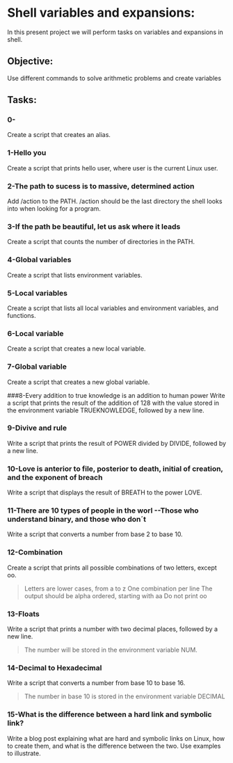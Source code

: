 # Shell variables and expansions:
In this present project we will perform tasks on variables and expansions in shell.

## Objective:
Use different commands to solve arithmetic problems and create variables


## Tasks:

### 0-<O>
Create a script that creates an alias.

### 1-Hello you  
Create a script that prints hello user, where user is the current Linux user.

### 2-The path to sucess is to massive, determined action
Add /action to the PATH. /action should be the last directory the shell looks into when looking for a program.

### 3-If the path be beautiful, let us ask where it leads
Create a script that counts the number of directories in the PATH.

### 4-Global variables
Create a script that lists environment variables.

### 5-Local variables
Create a script that lists all local variables and environment variables, and functions.

### 6-Local variable
Create a script that creates a new local variable.

### 7-Global variable
Create a script that creates a new global variable.

###8-Every addition to true knowledge is an addition to human power
Write a script that prints the result of the addition of 128 with the value stored in the environment variable TRUEKNOWLEDGE, followed by a new line.

### 9-Divive and rule
Write a script that prints the result of POWER divided by DIVIDE, followed by a new line.

### 10-Love is anterior to file, posterior to death, initial of creation, and the exponent of breach
Write a script that displays the result of BREATH to the power LOVE.

### 11-There are 10 types of people in the worl --Those who understand binary, and those who don´t
Write a script that converts a number from base 2 to base 10.

### 12-Combination
Create a script that prints all possible combinations of two letters, except oo.
>Letters are lower cases, from a to z
>One combination per line
>The output should be alpha ordered, starting with aa
>Do not print oo

### 13-Floats
Write a script that prints a number with two decimal places, followed by a new line.
>The number will be stored in the environment variable NUM.

### 14-Decimal to Hexadecimal
Write a script that converts a number from base 10 to base 16.
>The number in base 10 is stored in the environment variable DECIMAL

### 15-What is the difference between a hard link and symbolic link?
Write a blog post explaining what are hard and symbolic links on Linux, how to create them, and what is the difference between the two. Use examples to illustrate.

